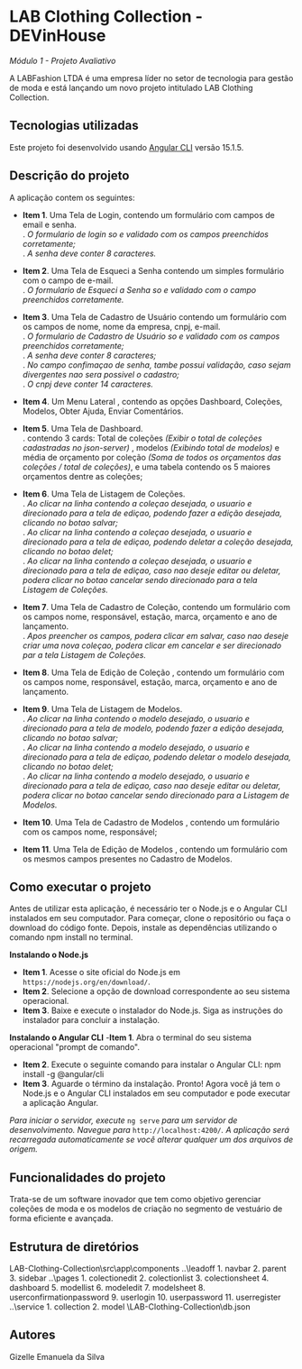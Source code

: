 # LAB Clothing Collection - DEVinHouse 
_Módulo 1 - Projeto Avaliativo_

A LABFashion LTDA é uma empresa líder no setor de tecnologia para gestão de moda e está lançando um novo projeto intitulado LAB Clothing Collection. 

## Tecnologias utilizadas
Este projeto foi desenvolvido usando [Angular CLI](https://github.com/angular/angular-cli) versão 15.1.5.


## Descrição do projeto
A aplicação contem os seguintes:
- **Item 1**. Uma Tela de Login, contendo um formulário com campos de email e senha.<br/>
    . _O formulario de login so e validado com os campos preenchidos corretamente;_<br/>
    . _A senha deve conter 8 caracteres._

- **Item 2**. Uma Tela de Esqueci a Senha contendo um simples formulário com o campo de e-mail.<br/>
    . _O formulario de Esqueci a Senha so e validado com o campo preenchidos corretamente._

- **Item 3**. Uma Tela de Cadastro de Usuário contendo um formulário com os campos de nome, nome da empresa, cnpj, e-mail.<br/>
    . _O formulario de Cadastro de Usuário so e validado com os campos preenchidos corretamente;_<br/>
    . _A senha deve conter 8 caracteres;_<br/>
    . _No campo confimaçao de senha, tambe possui validação, caso sejam divergentes nao sera possivel o cadastro;_<br/>
    . _O cnpj deve conter 14 caracteres._

- **Item 4**. Um Menu Lateral , contendo as opções Dashboard, Coleções, Modelos, Obter Ajuda, Enviar Comentários.

- **Item 5**. Uma Tela de Dashboard.<br/>
    . contendo 3 cards: Total de coleções _(Exibir o total de coleções cadastradas no json-server)_ , modelos _(Exibindo total de modelos)_ e média de orçamento por coleção _(Soma de todos os orçamentos das coleções / total de coleções)_, e uma tabela contendo os 5 maiores orçamentos dentre as coleções;

- **Item 6**. Uma Tela de Listagem de Coleções.<br/>
    . _Ao clicar na linha contendo a coleçao desejada, o usuario e direcionado para a tela de ediçao, podendo fazer a edição desejada, clicando no botao salvar;_<br/>
    . _Ao clicar na linha contendo a coleçao desejada, o usuario e direcionado para a tela de ediçao, podendo deletar a coleção desejada, clicando no botao delet;_<br/>
    . _Ao clicar na linha contendo a coleçao desejada, o usuario e direcionado para a tela de ediçao, caso nao deseje editar ou deletar, podera clicar no botao cancelar sendo direcionado para a tela Listagem de Coleções._

- **Item 7**. Uma Tela de Cadastro de Coleção, contendo um formulário com os campos nome, responsável, estação, marca, orçamento e ano de lançamento.<br/>
    . _Apos preencher os campos, podera clicar em salvar, caso nao deseje criar uma nova coleçao, podera clicar em cancelar e ser direcionado par a tela Listagem de Coleções._

- **Item 8**. Uma Tela de Edição de Coleção , contendo um formulário com os campos nome, responsável, estação, marca, orçamento e ano de lançamento.

- **Item 9**. Uma Tela de Listagem de Modelos.<br/>
    . _Ao clicar na linha contendo o modelo desejado, o usuario e direcionado para a tela de modelo, podendo fazer a edição desejada, clicando no botao salvar;_<br/>
    . _Ao clicar na linha contendo a modelo desejado, o usuario e direcionado para a tela de ediçao, podendo deletar o modelo desejada, clicando no botao delet;_<br/>
    . _Ao clicar na linha contendo a modelo desejado, o usuario e direcionado para a tela de ediçao, caso nao deseje editar ou deletar, podera clicar no botao cancelar sendo direcionado para a Listagem de Modelos._

- **Item 10**. Uma Tela de Cadastro de Modelos , contendo um formulário com os campos nome, responsável;

- **Item 11**. Uma Tela de Edição de Modelos , contendo um formulário com os mesmos campos presentes no Cadastro de Modelos.


## Como executar o projeto
Antes de utilizar esta aplicação, é necessário ter o Node.js e o Angular CLI instalados em seu computador. Para começar, clone o repositório ou faça o download do código fonte. Depois, instale as dependências utilizando o comando npm install no terminal.

__Instalando o Node.js__
- **Item 1**. Acesse o site oficial do Node.js em `https://nodejs.org/en/download/`. <br/>
- **Item 2**. Selecione a opção de download correspondente ao seu sistema operacional.<br/>
- **Item 3**. Baixe e execute o instalador do Node.js. Siga as instruções do instalador para concluir a instalação.

__Instalando o Angular CLI__
-**Item 1**. Abra o terminal do seu sistema operacional "prompt de comando". <br/>
- **Item 2**. Execute o seguinte comando para instalar o Angular CLI: npm install -g @angular/cli<br/>
- **Item 3**. Aguarde o término da instalação. Pronto! Agora você já tem o Node.js e o Angular CLI instalados em seu computador e pode executar a aplicação Angular.<br/>

_Para iniciar o servidor, execute_ `ng serve` _para um servidor de desenvolvimento. Navegue para_ `http://localhost:4200/`_. A aplicação será recarregada automaticamente se você alterar qualquer um dos arquivos de origem._

## Funcionalidades do projeto
Trata-se de um software inovador que tem como objetivo gerenciar coleções de moda e os modelos de criação no segmento de vestuário de forma eficiente e avançada.

## Estrutura de diretórios
LAB-Clothing-Collection\src\app\components
    ..\leadoff
            1. navbar
            2. parent
            3. sidebar
     ..\pages
            1. colectionedit
            2. colectionlist
            3. colectionsheet
            4. dashboard
            5. modellist
            6. modeledit
            7. modelsheet
            8. userconfirmationpassword
            9. userlogin
            10. userpassword
            11. userregister
    ..\service 
            1. collection
            2. model
\LAB-Clothing-Collection\db.json

## Autores
Gizelle Emanuela da Silva
